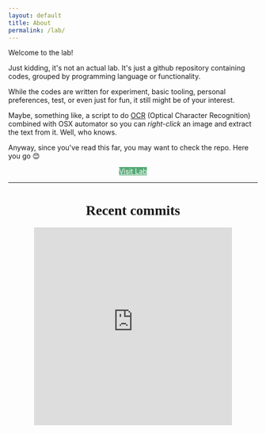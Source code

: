```yaml
---
layout: default
title: About
permalink: /lab/
---
```


Welcome to the lab! 

Just kidding, it's not an actual lab. It's just a github repository containing codes, grouped by programming language or functionality. 

While the codes are written for experiment, basic tooling, personal preferences, test, or even just for fun, it still might be of your interest. 

Maybe, something like, a script to do [OCR](https://en.wikipedia.org/wiki/Optical_character_recognition) (Optical Character Recognition) combined with OSX automator so you can *right-click* an image and extract the text from it. Well, who knows.

Anyway, since you've read this far, you may want to check the repo. Here you go 😊
<style type="text/css">
@import url('https://fonts.googleapis.com/css?family=Niconne');
h1 {
	font-family: 'Niconne', cursive;
}
</style>
<div style="text-align:center;">
	<a href="https://github.com/wzulfikar/lab" class="btn" style="background: rgb(86, 170, 118);color:white;">Visit Lab</a>
	<br>
	<hr>
	<h1>Recent commits</h1>
	<iframe src="https://wzulfikar.github.io/vue-github-commits/embed.html?repo=wzulfikar/lab" scrolling="no" height="400" width="400" style="border: none;overflow-y: hidden;"></iframe>
</div>
